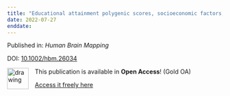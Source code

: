 ```yaml
---
title: "Educational attainment polygenic scores, socioeconomic factors, and cortical structure in children and adolescents"
date: 2022-07-27
enddate:
---
```


Published in: *Human Brain Mapping*

DOI: [10.1002/hbm.26034](https://doi.org/10.1002/hbm.26034)

<img src="https://upload.wikimedia.org/wikipedia/commons/thumb/7/77/Open_Access_logo_PLoS_transparent.svg/800px-Open_Access_logo_PLoS_transparent.svg.png" alt="drawing" width="50" align="left"/> &nbsp;&nbsp;&nbsp;This publication is available in **Open Access**! (Gold OA)

&nbsp;&nbsp;&nbsp;<a href="https://onlinelibrary.wiley.com/doi/pdfdirect/10.1002/hbm.26034">Access it freely here</a>

